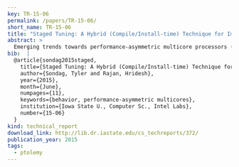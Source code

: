 ```yaml
---
key: TR-15-06
permalink: /papers/TR-15-06/
short_name: TR-15-06
title: "Staged Tuning: A Hybrid (Compile/Install-time) Technique for Improving Utilization of Performance-asymmetric Multicores"
abstract: >
  Emerging trends towards performance-asymmetric multicore processors (AMPs) are posing new challenges, because for effective utilization of AMPs, code sections of a program must be assigned to cores such that the resource needs of the code sections closely match the resources available at the assigned core. Computing this assignment can be difficult especially in the presence of unknown or many target AMPs. We observe that finding a mapping between the code segment characteristics and the core characteristics is inexpensive enough, compared to finding a mapping between the code segments and the cores, that it can be deferred until installation-time for more precise decision. We present staged tuning which combines extensive compile time analysis with intelligent binary customization at install-time. Staged tuning is like staged compilation, just for core assignment. Our evaluation shows that staged tuning is effective in improving the utilization of AMPs. We see a 23% speedup over untuned workloads.
bib:  |
  @article{sondag2015staged,
    title={Staged Tuning: A Hybrid (Compile/Install-time) Technique for Improving Utilization of Performance-asymmetric Multicores},
    author={Sondag, Tyler and Rajan, Hridesh},
    year={2015},
    month={June},
    numpages={11},
    keywords={behavior, performance-asymmetric multicores},
    institution={Iowa State U., Computer Sc., Intel Labs},
    number={15-06}
  }
kind: technical_report
download_link: http://lib.dr.iastate.edu/cs_techreports/372/
publication_year: 2015
tags:
  - ptolemy
---
```

